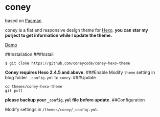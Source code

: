 # coney
based on [Pacman](https://github.com/A-limon/pacman).

coney is a flat and responsive design theme for [Hexo](http://hexo.io).
**you can star my porject to get information while I update the theme.**

[Demo](http://gengbiao.me)

##Installation
###Install
```
$ git clone https://github.com/coneycode/coney-hexo-theme
```
**Coney requires Hexo 2.4.5 and above.** 
###Enable
Modify `theme` setting in blog folder` _config.yml` to `coney`.
###Update
```
cd themes/coney-hexo-theme
git pull
```

**please backup your `_config.yml` file before update.** 
##Configuration

Modify settings in  `/themes/coney/_config.yml`.
